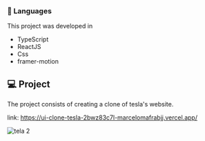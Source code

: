 ### 🚀 Languages
This project was developed in

  - TypeScript
  - ReactJS
  - Css
  - framer-motion



## 💻 Project
The project consists of creating a clone of tesla's website.

link: https://ui-clone-tesla-2bwz83c7l-marcelomafrabjj.vercel.app/

![tela 2](https://user-images.githubusercontent.com/84472778/165841019-5bf5e2d0-47bc-4939-9eb5-48bceb9e01db.png)
